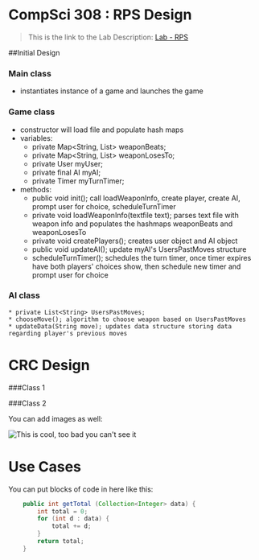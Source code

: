 CompSci 308 : RPS Design
===================

> This is the link to the Lab Description: 
[Lab - RPS](http://www.cs.duke.edu/courses/compsci308/spring16/classwork/02_design_rps/index.php)

##Initial Design

### Main class
* instantiates instance of a game and launches the game
    
### Game class 
* constructor will load file and populate hash maps
* variables:
    * private Map<String, List<String>> weaponBeats;
    * private Map<String, List<String>> weaponLosesTo;
    * private User myUser;
    * private final AI myAI;
    * private Timer myTurnTimer;
* methods:
	* public void init(); call loadWeaponInfo, create player, create AI, prompt user for choice, scheduleTurnTimer
	* private void loadWeaponInfo(textfile text); parses text file with weapon info and populates the hashmaps weaponBeats and weaponLosesTo
	* private void createPlayers(); creates user object and AI object
	* public void updateAI(); update myAI's UsersPastMoves structure
	* scheduleTurnTimer(); schedules the turn timer, once timer expires have both players' choices show, then schedule new timer and prompt user for choice

### AI class
 	
	* private List<String> UsersPastMoves;
	* chooseMove(); algorithm to choose weapon based on UsersPastMoves
	* updateData(String move); updates data structure storing data regarding player's previous moves  

CRC Design
=======

###Class 1


###Class 2

You can add images as well:

![This is cool, too bad you can't see it](crc-example.png "Our CRC cards")


Use Cases
=======

You can put blocks of code in here like this:
```java
    public int getTotal (Collection<Integer> data) {
        int total = 0;
        for (int d : data) {
            total += d;
        }
        return total;
    }
```

